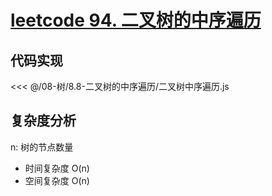 # [leetcode 94. 二叉树的中序遍历](https://leetcode.cn/problems/binary-tree-inorder-traversal/submissions/671847435/)

## 代码实现

<<< @/08-树/8.8-二叉树的中序遍历/二叉树中序遍历.js

## 复杂度分析

n: 树的节点数量

- 时间复杂度 O(n)
- 空间复杂度 O(n)